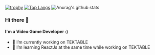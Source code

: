 [![trophy](https://github-profile-trophy.vercel.app/?username=m7d2&theme=dracula)](https://github.com/m7d2/github-profile-trophy)
[![Top Langs](https://github-readme-stats.vercel.app/api/top-langs/?username=m7d2&layout=compact)](https://github.com/anuraghazra/github-readme-stats)
![Anurag's github stats](https://github-readme-stats.vercel.app/api?username=m7d2&show_icons=true&theme=radical)


### Hi there 👋

#### I'm a Video Game Developer :)

- 🔭 I’m currently working on TEKTABLE
- 🌱 I’m learning ReactJs at the same time while working on TEKTABLE


